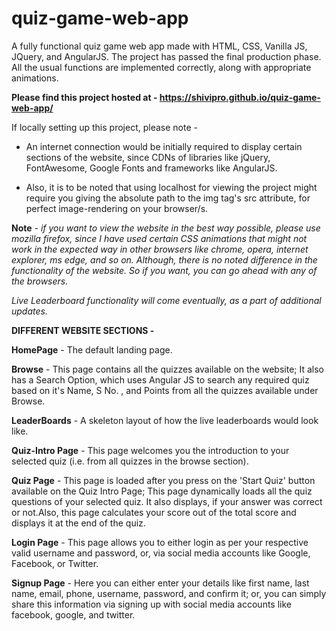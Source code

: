 # quiz-game-web-app
A fully functional quiz game web app made with HTML, CSS, Vanilla JS, JQuery, and AngularJS.
The project has passed the final production phase. All the usual functions are implemented correctly, along with appropriate animations.


**Please find this project hosted at - https://shivipro.github.io/quiz-game-web-app/**

If locally setting up this project, please note -

* An internet connection would be initially required to display certain sections of the website, since CDNs of libraries like jQuery, FontAwesome, Google Fonts and frameworks like AngularJS.

* Also, it is to be noted that using localhost for viewing the project might require you giving the absolute path to the img tag's src attribute, for perfect image-rendering on your browser/s.

**Note** - *if you want to view the website in the best way possible, please use mozilla firefox, since I have used certain CSS animations that might not work in the expected way in other browsers like chrome, opera, internet explorer, ms edge, and so on. Although, there is no noted difference in the functionality of the website. So if you want, you can go ahead with any of the browsers.*


*Live Leaderboard functionality will come eventually, as a part of additional updates.*

**DIFFERENT WEBSITE SECTIONS -**

**HomePage** - The default landing page.

**Browse** - This page contains all the quizzes available on the website; It also has a Search Option, which uses Angular JS to search any required quiz based on it's  Name, S No. , and Points from all the quizzes available under Browse.

**LeaderBoards** - A skeleton layout of how the live leaderboards would look like.

**Quiz-Intro Page** - This page welcomes you the introduction to your selected quiz (i.e. from all quizzes in the browse section).

**Quiz Page** - This page is loaded after you press on the 'Start Quiz' button available on the Quiz Intro Page; This page dynamically loads all the quiz questions of your selected quiz. It also displays, if your answer was correct or not.Also, this page calculates your score out of the total score and displays it at the end of the quiz.

**Login Page** - This page allows you to either login as per your respective valid username and password, or, via social media accounts like Google, Facebook, or Twitter.

**Signup Page** - Here you can either enter your details like first name, last name, email, phone, username, password, and confirm it; or, you can simply share this information via signing up with social media accounts like facebook, google, and twitter.
